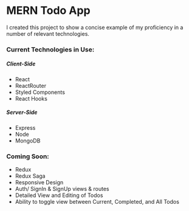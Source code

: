 # MERN Todo App

I created this project to show a concise example of my proficiency in a number of relevant technologies.

### Current Technologies in Use:

##### Client-Side
- React
- ReactRouter
- Styled Components
- React Hooks

##### Server-Side
- Express
- Node
- MongoDB


### Coming Soon:

- Redux
- Redux Saga
- Responsive Design
- Auth/ SignIn & SignUp views & routes
- Detailed View and Editing of Todos 
- Ability to toggle view between Current, Completed, and All Todos
